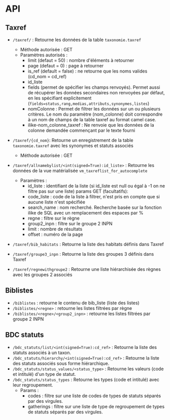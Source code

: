 # API

## Taxref

-  `/taxref/` : Retourne les données de la table `taxonomie.taxref`
    -   Méthode autorisée : GET
    -   Paramètres autorisés :
        - limit (defaut = 50) : nombre d'éléments à retourner
        - page (defaut = 0) : page à retourner
        - is_ref (default = false) : ne retourne que les noms valides (cd_nom = cd_ref)
        - id_liste
        - fields (permet de spécifier les champs renvoyés). Permet aussi de récupérer les données secondaires
        non renvoyées par défaut, en les spécifiant explicitement (`fields=status,rang,medias,attributs,synonymes,listes`)
        - nomColonne : Permet de filtrer
        les données sur un ou plusieurs critères. Le nom du
        paramètre (nom_colonne) doit correspondre à un nom
        de champs de la table taxref au format camel case.
        - ilike-nom_colonne_taxref : Ne renvoie que les données de la
        colonne demandée commençant par le texte fourni

- `/taxref/{cd_nom}`: Retourne un enregistrement de la table `taxonomie.taxref` avec les synonymes et statuts associés
    - Méthode autorisée : GET
                           
- `/taxref/allnamebylist/<int(signed=True):id_liste>` : Retourne les données de la vue matérialisée `vm_taxreflist_for_autocomplete`
    - Paramètres : 
        - id_liste : identifiant de la liste (si id_liste est null ou égal à -1 on ne filtre pas sur une liste)
    params GET (facultatifs):
        - code_liste : code de la liste à filtrer, n'est pris en compte que si aucune liste n'est spécifiée
        - search_name : nom recherché. Recherche basée sur la fonction ilike de SQL avec un remplacement des espaces par %
        - regne : filtre sur le règne
        - group2_inpn : filtre sur le groupe 2 INPN
        - limit : nombre de résultats
        - offset : numéro de la page

- `/taxref/bib_habitats` : Retourne la liste des habitats définis dans Taxref                   
- `/taxref/groupe3_inpn` : Retourne la liste des groupes 3 définis dans Taxref
- `/taxref/regnewithgroupe2` : Retourne une liste hiérarchisée des règnes avec les groupes 2 associés

## Biblistes

- `/biblistes` : retourne le contenu de bib_liste (liste des listes)
- `/biblistes/<regne>` : retourne les listes filtrées par règne
- `/biblistes/<regne>/<group2_inpn>` : retourne les listes filtrées par groupe 2 INPN

## BDC statuts 

- `/bdc_statuts/list/<int(signed=True):cd_ref>` : Retourne la liste des statuts associés à un taxon.
- `/bdc_statuts/hierarchy/<int(signed=True):cd_ref>` : Retourne la liste des statuts associés sous forme hiérarchique.
- `/bdc_statuts/status_values/<status_type>` : Retourne les valeurs (code et intitulé) d'un type de statut.
- `/bdc_statuts/status_types` : Retourne les types (code et intitulé) avec leur regroupement.
    - Params :
        -   codes : filtre sur une liste de codes de types de statuts séparés par des virgules.
        -   gatherings : filtre sur une liste de type de regroupement de types de statuts séparés par des virgules.
